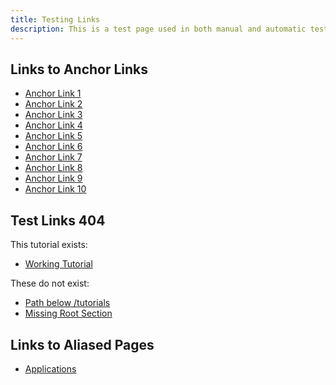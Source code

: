 ```yaml
---
title: Testing Links
description: This is a test page used in both manual and automatic tests. Do not delete. It will not be listed anywhere.
---
```



## Links to Anchor Links

* [Anchor Link 1](/support/testpages/links2/#title-1-of-10)
* [Anchor Link 2](/support/testpages/links2/#title-2-of-10)
* [Anchor Link 3](/support/testpages/links2/#title-3-of-10)
* [Anchor Link 4](/support/testpages/links2/#title-4-of-10)
* [Anchor Link 5](/support/testpages/links2/#title-5-of-10)
* [Anchor Link 6](/support/testpages/links2/#title-6-of-10)
* [Anchor Link 7](/support/testpages/links2/#title-7-of-10)
* [Anchor Link 8](/support/testpages/links2/#title-8-of-10)
* [Anchor Link 9](/support/testpages/links2/#title-9-of-10)
* [Anchor Link 10](/support/testpages/links2/#title-10-of-10)


## Test Links 404


This tutorial exists:

* [Working Tutorial](/support/features/platform/get-started/)

These do not exist:

* [Path below /tutorials](/support/tutorials/this-does-not-exist/)
* [Missing Root Section](/support/missing-section/)


## Links to Aliased Pages

* [Applications](/support/applications/)



